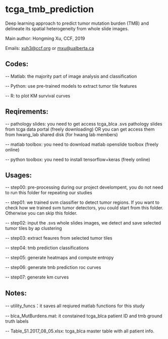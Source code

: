 # tcga_tmb_prediction
Deep learning approach to predict tumor mutation burden (TMB) and delineate its spatial heterogeneity from whole slide images.

Main author: Hongming Xu, CCF, 2019

Emails: xuh3@ccf.org or mxu@ualberta.ca

## Codes:
-- Matlab: the majority part of image analysis and classification

-- Python: use pre-trained models to extract tumor tile features

-- R: to plot KM survival curves

## Reqirements:
-- pathology slides: you need to get access tcga_blca .svs pathology slides from tcga data portal (freely downloading) OR you can get access them from hwang_lab shared disk (for hwang lab members)

-- matlab toolbox: you need to download matlab openslide toolbox (freely online)

-- python toolbox: you need to install tensorflow+keras (freely online)

## Usages:
-- step00: pre-processing during our project develompent, you do not need to run this folder for repeating our studies

-- step01: we trained svm classifier to detect tumor regions. If you want to check how we trained svm tumor detectors, you could start from this folder. Otherwise you can skip this folder.

-- step02: input the .svs whole slides images, we detect and save selected tumor tiles by ap clustering

-- step03: extract feaures from selected tumor tiles

-- step04: tmb prediction classifications

-- step05: generate heatmaps and compute entropy

-- step06: generate tmb prediction roc curves

-- step07: generate km curves

## Notes:
-- utility_funcs：it saves all reqiured matlab functions for this study

-- blca_MutBurdens.mat: it constained tcga_blca patient ID and tmb ground truth labels

-- Table_S1.2017_08_05.xlsx: tcga_blca master table with all patient info.

